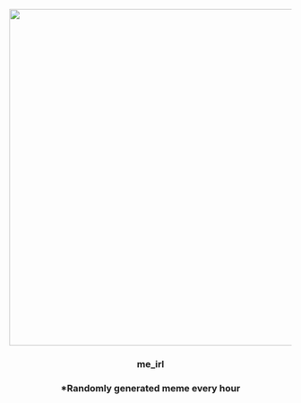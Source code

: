 <p align="center">
        <img src="https://i.redd.it/46r42kt0ydw81.jpg" width="600" height="600">
        </p>
        <h3 align="center">me_irl</h3>
        <h3 align="center">*Randomly generated meme every hour</h3>
    